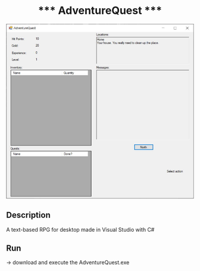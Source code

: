 <p align="center">

<h1 align="center" style="margin-top: 0px;">*** AdventureQuest ***</h1>

</p>



![Screenshot](Screenshots/Screenshot.JPG)

## Description

A text-based RPG for desktop made in Visual Studio with C#

## Run

-> download and execute the AdventureQuest.exe



